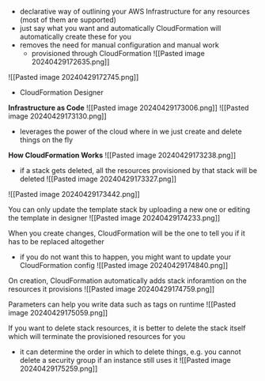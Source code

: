 - declarative way of outlining your AWS Infrastructure for any resources (most of them are supported)
- just say what you want and automatically CloudFormation will automatically create these for you
- removes the need for manual configuration and manual work
	- provisioned through CloudFormation
![[Pasted image 20240429172635.png]]

![[Pasted image 20240429172745.png]]
- CloudFormation Designer

**Infrastructure as Code**
![[Pasted image 20240429173006.png]]
![[Pasted image 20240429173130.png]]
- leverages the power of the cloud where in we just create and delete things on the fly

**How CloudFormation Works**
![[Pasted image 20240429173238.png]]
- if a stack gets deleted, all the resources provisioned by that stack will be deleted
![[Pasted image 20240429173327.png]]

![[Pasted image 20240429173442.png]]

You can only update the template stack by uploading a new one or editing the template in designer
![[Pasted image 20240429174233.png]]

When you create changes, CloudFormation will be the one to tell you if it has to be replaced altogether
- if you do not want this to happen, you might want to update your CloudFormation config
![[Pasted image 20240429174840.png]]

On creation, CloudFormation automatically adds stack inforamtion on the resources it provisions
![[Pasted image 20240429174759.png]]

Parameters can help you write data such as tags on runtime
![[Pasted image 20240429175059.png]]

If you want to delete stack resources, it is better to delete the stack itself which will terminate the provisioned resources for you
- it can determine the order in which to delete things, e.g. you cannot delete a security group if an instance still uses it
![[Pasted image 20240429175259.png]]

